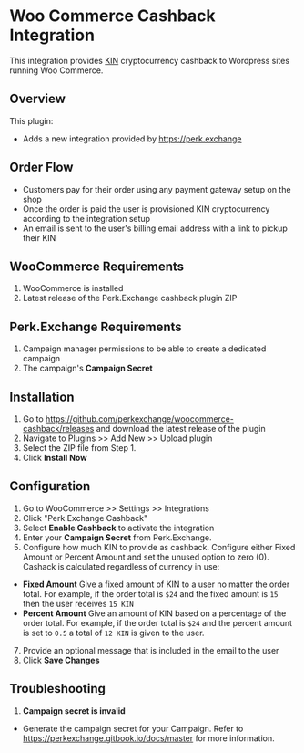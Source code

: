 # Woo Commerce Cashback Integration

This integration provides [KIN](https://kin.org/) cryptocurrency cashback to Wordpress sites running Woo Commerce.

## Overview

This plugin:

* Adds a new integration provided by https://perk.exchange

## Order Flow

* Customers pay for their order using any payment gateway setup on the shop
* Once the order is paid the user is provisioned KIN cryptocurrency according to the integration setup
* An email is sent to the user's billing email address with a link to pickup their KIN

## WooCommerce Requirements

1. WooCommerce is installed
2. Latest release of the Perk.Exchange cashback plugin ZIP

## Perk.Exchange Requirements

1. Campaign manager permissions to be able to create a dedicated campaign
2. The campaign's **Campaign Secret**

## Installation

1. Go to https://github.com/perkexchange/woocommerce-cashback/releases and download the latest release of the plugin
2. Navigate to Plugins >> Add New >> Upload plugin
3. Select the ZIP file from Step 1.
4. Click **Install Now**

## Configuration

1. Go to WooCommerce >> Settings >> Integrations
2. Click "Perk.Exchange Cashback"
3. Select **Enable Cashback** to activate the integration 
4. Enter your **Campaign Secret** from Perk.Exchange. 
5. Configure how much KIN to provide as cashback. Configure either Fixed Amount or Percent Amount and set the unused option to zero (0). Cashack is calculated regardless of currency in use:
  * **Fixed Amount** Give a fixed amount of KIN to a user no matter the order total. For example, if the order total is `$24` and the fixed amount is `15` then the user receives `15 KIN`
  * **Percent Amount** Give an amount of KIN based on a percentage of the order total. For example, if the order total is `$24` and the percent amount is set to `0.5` a total of `12 KIN` is given to the user.
7. Provide an optional message that is included in the email to the user
8. Click **Save Changes**

## Troubleshooting

1. **Campaign secret is invalid**
* Generate the campaign secret for your Campaign. Refer to https://perkexchange.gitbook.io/docs/master for more information.
